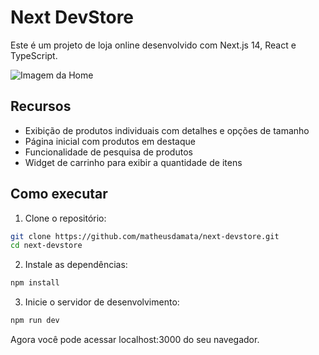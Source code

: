 # Next DevStore

Este é um projeto de loja online desenvolvido com Next.js 14, React e TypeScript.

![Imagem da Home](https://imgur.com/lKo0wRX)

## Recursos

- Exibição de produtos individuais com detalhes e opções de tamanho
- Página inicial com produtos em destaque
- Funcionalidade de pesquisa de produtos
- Widget de carrinho para exibir a quantidade de itens

## Como executar

1. Clone o repositório:

```bash
git clone https://github.com/matheusdamata/next-devstore.git
cd next-devstore
```

2. Instale as dependências:

```bash
npm install
```

3. Inicie o servidor de desenvolvimento:
```bash
npm run dev
```

Agora você pode acessar localhost:3000 do seu navegador.